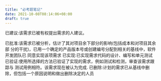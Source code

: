 ```yaml
---
title: "必考题笔记"
date: 2021-10-08T08:14:06+08:00
draft: true
---
```




已建议:该需求已被有权提出需求的人建议。

已批准:该需求已被分析，估计了其对项目余下部分的影响(包括成本和对项目其余部
分的干扰)，已用一个确定的产品版本号或创建编号分配到相关的基线中，软件开发团队已
同意实现该项需求
已实现:已实现需求代码的设计、编写和单元测试
已验证:使用所选择的方法已验证了实现的需求，例如测试和检测，审查该需求跟踪与
测试用例相符。该需求现在被认为完成.
已删除:计划的需求已从基线中删除，但包括一个原因说明和做出删除决定的人员

